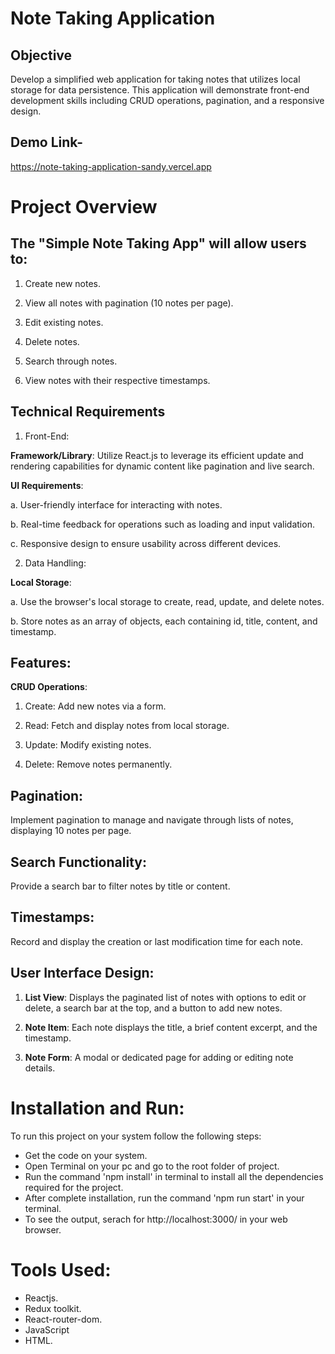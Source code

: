 # Note Taking Application 

## Objective
<p>Develop a simplified web application for taking notes that utilizes local storage for data persistence. This application will demonstrate front-end development skills including CRUD operations, pagination, and a responsive design.</p>

## Demo Link-
https://note-taking-application-sandy.vercel.app


# Project Overview

## The "Simple Note Taking App" will allow users to:
1. Create new notes.

2. View all notes with pagination (10 notes per page).

3. Edit existing notes.

4. Delete notes.

5. Search through notes.

6. View notes with their respective timestamps.

## Technical Requirements
1. Front-End:

**Framework/Library**: Utilize React.js to leverage its efficient update and rendering capabilities for dynamic content like pagination and live search.

**UI Requirements**:

a. User-friendly interface for interacting with notes.

b. Real-time feedback for operations such as loading and input validation.

c. Responsive design to ensure usability across different devices.

2. Data Handling:
   
**Local Storage**:

a. Use the browser's local storage to create, read, update, and delete notes.

b. Store notes as an array of objects, each containing id, title, content, and timestamp.

## Features:

**CRUD Operations**:

1. Create: Add new notes via a form.

2. Read: Fetch and display notes from local storage.

3. Update: Modify existing notes.

4. Delete: Remove notes permanently.

## Pagination:

<p>Implement pagination to manage and navigate through lists of notes, displaying 10 notes per page.</p>

## Search Functionality:
<p>Provide a search bar to filter notes by title or content.</p>

## Timestamps:

<p>Record and display the creation or last modification time for each note.</p>

## User Interface Design:

1. **List View**: Displays the paginated list of notes with options to edit or delete, a search bar at the top, and a button to add new notes.

2. **Note Item**: Each note displays the title, a brief content excerpt, and the timestamp.

3. **Note Form**: A modal or dedicated page for adding or editing note details.


# Installation and Run:
  To run this project on your system follow the following steps:
  - Get the code on your system.
  - Open Terminal on your pc and go to the root folder of project.
  - Run the command 'npm install' in terminal to install all the dependencies required for the project.
  - After complete installation, run the command 'npm run start' in your terminal.
  - To see the output, serach for http://localhost:3000/ in your web browser.

# Tools Used:
  - Reactjs.
  - Redux toolkit.
  - React-router-dom.
  - JavaScript
  - HTML.


